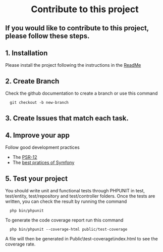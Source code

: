 <h1 align="center">
  Contribute to this project
</h1>

## If you would like to contribute to this project, please follow these steps.

## 1. Installation
Please install the project following the instructions in the [ReadMe](https://github.com/weezycode/projet8-TodoList/blob/master/README.md)

## 2. Create Branch
Check the github documentation to create a branch or use this command

      git checkout -b new-branch
  
## 3. Create Issues that match each task.

## 4. Improve your app
Follow good development practices
  * The [PSR-12](https://www.php-fig.org/psr/psr-12/)
  * The [best pratices of Symfony](https://symfony.com/doc/current/best_practices.html)
  
## 5. Test your project
You should write unit and functional tests through PHPUNIT in test, test/entity, test/repository and test/controller folders. Once the tests are written, you can check the result by running the command
  
      php bin/phpunit
To generate the code coverage report run this command

      php bin/phpunit --coverage-html public/test-coverage 
A file will then be generated in Public\test-coverage\index.html to see the coverage rate.
    
